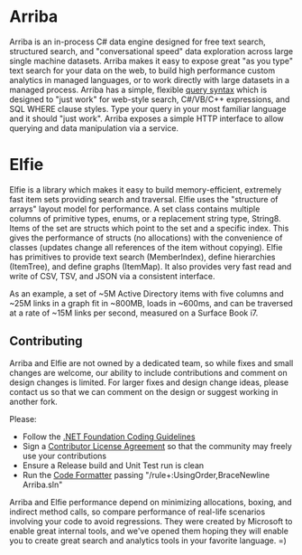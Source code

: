 # Arriba

Arriba is an in-process C# data engine designed for free text search, structured search, and "conversational speed" data exploration across large single machine datasets. Arriba makes it easy to expose great "as you type" text search for your data on the web, to build high performance custom analytics in managed languages, or to work directly with large datasets in a managed process. Arriba has a simple, flexible [query syntax](../../wiki/Query-Syntax) which is designed to "just work" for web-style search, C#/VB/C++ expressions, and SQL WHERE clause styles. Type your query in your most familiar language and it should "just work". Arriba exposes a simple HTTP interface to allow querying and data manipulation via a service.

# Elfie

Elfie is a library which makes it easy to build memory-efficient, extremely fast item sets providing search and traversal. Elfie uses the "structure of arrays" layout model for performance. A set class contains multiple columns of primitive types, enums, or a replacement string type, String8. Items of the set are structs which point to the set and a specific index. This gives the performance of structs (no allocations) with the convenience of classes (updates change all references of the item without copying). Elfie has primitives to provide text search (MemberIndex), define hierarchies (ItemTree), and define graphs (ItemMap). It also provides very fast read and write of CSV, TSV, and JSON via a consistent interface.

As an example, a set of ~5M Active Directory items with five columns and ~25M links in a graph fit in ~800MB, loads in ~600ms, and can be traversed at a rate of ~15M links per second, measured on a Surface Book i7.

## Contributing

Arriba and Elfie are not owned by a dedicated team, so while fixes and small changes are welcome, our ability to include contributions and comment on design changes is limited. For larger fixes and design change ideas, please contact us so that we can comment on the design or suggest working in another fork. 

Please:
* Follow the [.NET Foundation Coding Guidelines](https://github.com/dotnet/corefx/blob/master/Documentation/coding-guidelines/coding-style.md)
* Sign a [Contributor License Agreement](https://cla2.dotnetfoundation.org/) so that the community may freely use your contributions
* Ensure a Release build and Unit Test run is clean
* Run the [Code Formatter](https://github.com/vScottLouvau/codeformatter) passing "/rule+:UsingOrder,BraceNewline Arriba.sln"

Arriba and Elfie performance depend on minimizing allocations, boxing, and indirect method calls, so compare performance of real-life scenarios involving your code to avoid regressions. They were created by Microsoft to enable great internal tools, and we've opened them hoping they will enable you to create great search and analytics tools in your favorite language. =)

